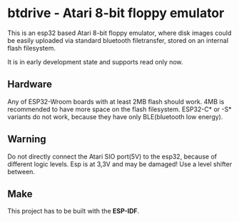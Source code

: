 # btdrive - Atari 8-bit floppy emulator
This is an esp32 based Atari 8-bit floppy emulator, where disk images could be easily uploaded via standard bluetooth filetransfer, stored on an internal flash filesystem.

It is in early development state and supports read only now.

## Hardware
Any of ESP32-Wroom boards with at least 2MB flash should work. 4MB is recommended to have more space on the flash filesystem.
ESP32-C* or -S* variants do not work, because they have only BLE(bluetooth low energy).

## Warning
Do not directly connect the Atari SIO port(5V) to the esp32, because of different logic levels. Esp is at 3,3V and may be damaged! Use a level shifter between.

## Make
This project has to be built with the **ESP-IDF**.
